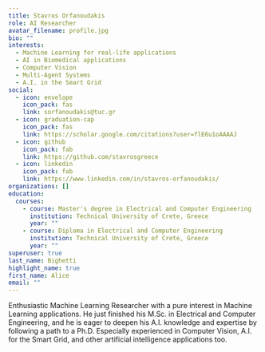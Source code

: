 ```yaml
---
title: Stavros Orfanoudakis
role: AI Researcher
avatar_filename: profile.jpg
bio: ""
interests:
  - Machine Learning for real-life applications
  - AI in Biomedical applications
  - Computer Vision
  - Multi-Agent Systems
  - A.I. in the Smart Grid
social:
  - icon: envelope
    icon_pack: fas
    link: sorfanoudakis@tuc.gr
  - icon: graduation-cap
    icon_pack: fas
    link: https://scholar.google.com/citations?user=flE6u1oAAAAJ
  - icon: github
    icon_pack: fab
    link: https://github.com/stavrosgreece
  - icon: linkedin
    icon_pack: fab
    link: https://www.linkedin.com/in/stavros-orfanoudakis/
organizations: []
education:
  courses:
    - course: Master's degree in Electrical and Computer Engineering
      institution: Technical University of Crete, Greece
      year: ""
    - course: Diploma in Electrical and Computer Engineering
      institution: Technical University of Crete, Greece
      year: ""
superuser: true
last_name: Bighetti
highlight_name: true
first_name: Alice
email: ""
---
```

<!--StartFragment-->

Enthusiastic Machine Learning Researcher with a pure interest in Machine Learning applications. He just finished his M.Sc. in Electrical and Computer Engineering, and he is eager to deepen his A.I. knowledge and expertise by following a path to a Ph.D. Especially experienced in Computer Vision, A.I. for the Smart Grid, and other artificial intelligence applications too.

<!--EndFragment-->